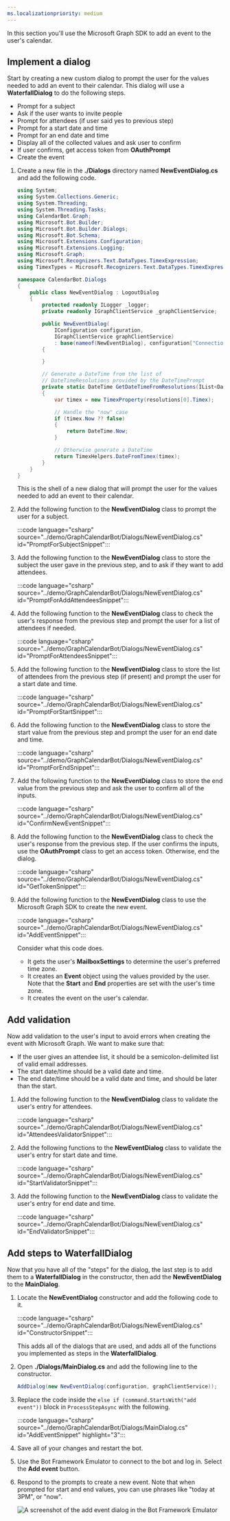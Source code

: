 ```yaml
---
ms.localizationpriority: medium
---
```


<!-- markdownlint-disable MD002 MD041 -->

In this section you'll use the Microsoft Graph SDK to add an event to the user's calendar.

## Implement a dialog

Start by creating a new custom dialog to prompt the user for the values needed to add an event to their calendar. This dialog will use a **WaterfallDialog** to do the following steps.

- Prompt for a subject
- Ask if the user wants to invite people
- Prompt for attendees (if user said yes to previous step)
- Prompt for a start date and time
- Prompt for an end date and time
- Display all of the collected values and ask user to confirm
- If user confirms, get access token from **OAuthPrompt**
- Create the event

1. Create a new file in the **./Dialogs** directory named **NewEventDialog.cs** and add the following code.

    ```csharp
    using System;
    using System.Collections.Generic;
    using System.Threading;
    using System.Threading.Tasks;
    using CalendarBot.Graph;
    using Microsoft.Bot.Builder;
    using Microsoft.Bot.Builder.Dialogs;
    using Microsoft.Bot.Schema;
    using Microsoft.Extensions.Configuration;
    using Microsoft.Extensions.Logging;
    using Microsoft.Graph;
    using Microsoft.Recognizers.Text.DataTypes.TimexExpression;
    using TimexTypes = Microsoft.Recognizers.Text.DataTypes.TimexExpression.Constants.TimexTypes;

    namespace CalendarBot.Dialogs
    {
        public class NewEventDialog : LogoutDialog
        {
            protected readonly ILogger _logger;
            private readonly IGraphClientService _graphClientService;

            public NewEventDialog(
                IConfiguration configuration,
                IGraphClientService graphClientService)
                : base(nameof(NewEventDialog), configuration["ConnectionName"])
            {

            }

            // Generate a DateTime from the list of
            // DateTimeResolutions provided by the DateTimePrompt
            private static DateTime GetDateTimeFromResolutions(IList<DateTimeResolution> resolutions)
            {
                var timex = new TimexProperty(resolutions[0].Timex);

                // Handle the "now" case
                if (timex.Now ?? false)
                {
                    return DateTime.Now;
                }

                // Otherwise generate a DateTime
                return TimexHelpers.DateFromTimex(timex);
            }
        }
    }
    ```

    This is the shell of a new dialog that will prompt the user for the values needed to add an event to their calendar.

1. Add the following function to the **NewEventDialog** class to prompt the user for a subject.

    :::code language="csharp" source="../demo/GraphCalendarBot/Dialogs/NewEventDialog.cs" id="PromptForSubjectSnippet":::

1. Add the following function to the **NewEventDialog** class to store the subject the user gave in the previous step, and to ask if they want to add attendees.

    :::code language="csharp" source="../demo/GraphCalendarBot/Dialogs/NewEventDialog.cs" id="PromptForAddAttendeesSnippet":::

1. Add the following function to the **NewEventDialog** class to check the user's response from the previous step and prompt the user for a list of attendees if needed.

    :::code language="csharp" source="../demo/GraphCalendarBot/Dialogs/NewEventDialog.cs" id="PromptForAttendeesSnippet":::

1. Add the following function to the **NewEventDialog** class to store the list of attendees from the previous step (if present) and prompt the user for a start date and time.

    :::code language="csharp" source="../demo/GraphCalendarBot/Dialogs/NewEventDialog.cs" id="PromptForStartSnippet":::

1. Add the following function to the **NewEventDialog** class to store the start value from the previous step and prompt the user for an end date and time.

    :::code language="csharp" source="../demo/GraphCalendarBot/Dialogs/NewEventDialog.cs" id="PromptForEndSnippet":::

1. Add the following function to the **NewEventDialog** class to store the end value from the previous step and ask the user to confirm all of the inputs.

    :::code language="csharp" source="../demo/GraphCalendarBot/Dialogs/NewEventDialog.cs" id="ConfirmNewEventSnippet":::

1. Add the following function to the **NewEventDialog** class to check the user's response from the previous step. If the user confirms the inputs, use the **OAuthPrompt** class to get an access token. Otherwise, end the dialog.

    :::code language="csharp" source="../demo/GraphCalendarBot/Dialogs/NewEventDialog.cs" id="GetTokenSnippet":::

1. Add the following function to the **NewEventDialog** class to use the Microsoft Graph SDK to create the new event.

    :::code language="csharp" source="../demo/GraphCalendarBot/Dialogs/NewEventDialog.cs" id="AddEventSnippet":::

    Consider what this code does.

    - It gets the user's **MailboxSettings** to determine the user's preferred time zone.
    - It creates an **Event** object using the values provided by the user. Note that the **Start** and **End** properties are set with the user's time zone.
    - It creates the event on the user's calendar.

## Add validation

Now add validation to the user's input to avoid errors when creating the event with Microsoft Graph. We want to make sure that:

- If the user gives an attendee list, it should be a semicolon-delimited list of valid email addresses.
- The start date/time should be a valid date and time.
- The end date/time should be a valid date and time, and should be later than the start.

1. Add the following function to the **NewEventDialog** class to validate the user's entry for attendees.

    :::code language="csharp" source="../demo/GraphCalendarBot/Dialogs/NewEventDialog.cs" id="AttendeesValidatorSnippet":::

1. Add the following functions to the **NewEventDialog** class to validate the user's entry for start date and time.

    :::code language="csharp" source="../demo/GraphCalendarBot/Dialogs/NewEventDialog.cs" id="StartValidatorSnippet":::

1. Add the following function to the **NewEventDialog** class to validate the user's entry for end date and time.

    :::code language="csharp" source="../demo/GraphCalendarBot/Dialogs/NewEventDialog.cs" id="EndValidatorSnippet":::

## Add steps to WaterfallDialog

Now that you have all of the "steps" for the dialog, the last step is to add them to a **WaterfallDialog** in the constructor, then add the **NewEventDialog** to the **MainDialog**.

1. Locate the **NewEventDialog** constructor and add the following code to it.

    :::code language="csharp" source="../demo/GraphCalendarBot/Dialogs/NewEventDialog.cs" id="ConstructorSnippet":::

    This adds all of the dialogs that are used, and adds all of the functions you implemented as steps in the **WaterfallDialog**.

1. Open **./Dialogs/MainDialog.cs** and add the following line to the constructor.

    ```csharp
    AddDialog(new NewEventDialog(configuration, graphClientService));
    ```

1. Replace the code inside the `else if (command.StartsWith("add event"))` block in `ProcessStepAsync` with the following.

    :::code language="csharp" source="../demo/GraphCalendarBot/Dialogs/MainDialog.cs" id="AddEventSnippet" highlight="3":::

1. Save all of your changes and restart the bot.

1. Use the Bot Framework Emulator to connect to the bot and log in. Select the **Add event** button.

1. Respond to the prompts to create a new event. Note that when prompted for start and end values, you can use phrases like "today at 3PM", or "now".

    ![A screenshot of the add event dialog in the Bot Framework Emulator](images/add-event.png)
